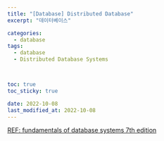 ```yaml
---
title: "[Database] Distributed Database"
excerpt: "데이터베이스"

categories:
  - database
tags:
  - database
  - Distributed Database Systems



toc: true
toc_sticky: true

date: 2022-10-08
last_modified_at: 2022-10-08
---
```


[REF: fundamentals of database systems 7th edition](https://auhd.edu.ye/upfiles/elibrary/Azal2020-01-22-12-28-11-76901.pdf)

